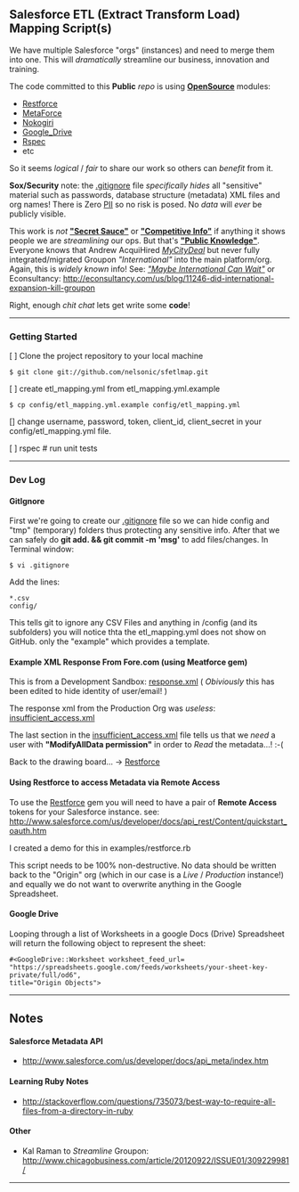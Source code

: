 ## Salesforce ETL (Extract Transform Load) Mapping Script(s)

We have multiple Salesforce "orgs" (instances) and need to merge them into one.
This will *dramatically* streamline our business, innovation and training.

The code committed to this **Public** *repo* is using 
[**OpenSource**](http://en.wikipedia.org/wiki/Open_source) modules:
- [Restforce](https://github.com/ejholmes/restforce)
- [MetaForce](https://github.com/ejholmes/metaforce)
- [Nokogiri](http://nokogiri.org/Nokogiri.html)
- [Google_Drive](https://github.com/gimite/google-drive-ruby)
- [Rspec](https://github.com/rspec/rspec)
- etc

So it seems *logical* / *fair* to share our work so others can *benefit* 
from it. 

**Sox/Security** note: the [.gitignore](http://git-scm.com/docs/gitignore) file
*specifically hides* all "sensitive" material such as passwords, database
structure (metadata) XML files and org names! There is Zero 
[PII](http://en.wikipedia.org/wiki/Personally_identifiable_information) so no
risk is posed. No *data* will *ever* be publicly visible.

This work is *not* 
[**"Secret Sauce"**](http://en.wikipedia.org/wiki/Secret_ingredient) or 
[**"Competitive Info"**](http://en.wikipedia.org/wiki/Competitive_intelligence) 
if anything it shows people we are *streamlining* our ops. But that's 
[**"Public Knowledge"**](http://techcrunch.com/tag/groupon/). Everyone knows
that Andrew AcquiHired [*MyCityDeal*](http://goo.gl/SBAeS) but never fully 
integrated/migrated Groupon *"International"* into the main platform/org.
Again, this is *widely known* info! See:
[*"Maybe International Can Wait"*](http://goo.gl/DpOyy) or Econsultancy: 
http://econsultancy.com/us/blog/11246-did-international-expansion-kill-groupon

Right, enough *chit chat* lets get write some **code**!

- - -

### Getting Started

[ ] Clone the project repository to your local machine

    $ git clone git://github.com/nelsonic/sfetlmap.git

[ ] create etl_mapping.yml from etl_mapping.yml.example

    $ cp config/etl_mapping.yml.example config/etl_mapping.yml

[] change username, password, token, client_id, client_secret in 
your config/etl_mapping.yml file.

[ ] rspec # run unit tests

- - -

### Dev Log

#### GitIgnore

First we're going to create our [.gitignore](http://git-scm.com/docs/gitignore) 
file so we can hide config and "tmp" (temporary) folders thus protecting any 
sensitive info. After that we can safely do **git add. && git commit -m 'msg'** 
to add files/changes. In Terminal window:

    $ vi .gitignore

Add the lines:

    *.csv
    config/

This tells git to ignore any CSV Files and anything in /config 
(and its subfolders) you will notice thta the etl_mapping.yml does not show 
on GitHub. only the "example" which provides a template.

#### Example XML Response From Fore.com (using Meatforce gem)

This is from a Development Sandbox: 
[response.xml](https://github.com/nelsonic/sfetlmap/blob/master/examples/response.xml)
 ( *Obiviously* this has been edited to hide identity of user/email! )

The response xml from the Production Org was *useless*: 
[insufficient_access.xml](https://github.com/nelsonic/sfetlmap/blob/master/examples/insufficient_access.xml)

The last section in the 
[insufficient_access.xml](https://github.com/nelsonic/sfetlmap/blob/master/examples/insufficient_access.xml)
file tells us that we *need* a user with **"ModifyAllData
permission"** in order to *Read* the metadata...! :-(

Back to the drawing board... -> [Restforce](https://github.com/ejholmes/restforce)

#### Using Restforce to access Metadata via Remote Access

To use the [Restforce](https://github.com/ejholmes/restforce) gem you will need
to have a pair of **Remote Access** tokens for your Salesforce instance.
see: http://www.salesforce.com/us/developer/docs/api_rest/Content/quickstart_oauth.htm

I created a demo for this in examples/restforce.rb

This script needs to be 100% non-destructive. No data should be written back to
the "Origin" org (which in our case is a *Live* / *Production* instance!) and 
equally we do not want to overwrite anything in the Google Spreadsheet.


#### Google Drive 

Looping through a list of Worksheets in a google Docs (Drive) Spreadsheet will
return the following object to represent the sheet:

```
#<GoogleDrive::Worksheet worksheet_feed_url=
"https://spreadsheets.google.com/feeds/worksheets/your-sheet-key-private/full/od6", 
title="Origin Objects">
```

- - -
## Notes

#### Salesforce Metadata API

- http://www.salesforce.com/us/developer/docs/api_meta/index.htm

#### Learning Ruby Notes

- http://stackoverflow.com/questions/735073/best-way-to-require-all-files-from-a-directory-in-ruby


#### Other
- Kal Raman to *Streamline* Groupon:
http://www.chicagobusiness.com/article/20120922/ISSUE01/309229981/

- - -
